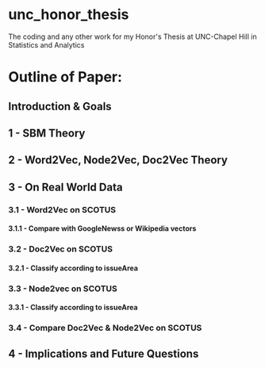 # unc_honor_thesis
The coding and any other work for my Honor's Thesis at UNC-Chapel Hill in Statistics and Analytics


# Outline of Paper:

## Introduction & Goals

## 1 - SBM Theory

## 2 - Word2Vec, Node2Vec, Doc2Vec Theory

## 3 - On Real World Data

### 3.1 - Word2Vec on SCOTUS

#### 3.1.1 - Compare with GoogleNewss or Wikipedia vectors

### 3.2 - Doc2Vec on SCOTUS

#### 3.2.1 - Classify according to issueArea

### 3.3 - Node2vec on SCOTUS

#### 3.3.1 - Classify according to issueArea

### 3.4 - Compare Doc2Vec & Node2Vec on SCOTUS

## 4 - Implications and Future Questions